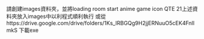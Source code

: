 請創建images資料夾，並將loading room start anime game icon QTE 21上述資料夾放入images中以利程式順利執行
或從https://drive.google.com/drive/folders/1Ks_IRBGQg9H2jjERNuuO5cEK4FnllmkS 下載exe
